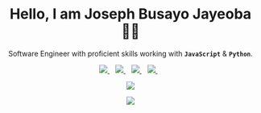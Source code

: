 <h1 align='center'>Hello, I am Joseph Busayo Jayeoba 👋🏾</h1>

<p align='center'>Software Engineer with proficient skills working with <b><code>JavaScript</code></b> & <b><code>Python</code></b>.</p>

<p align='center'>
<a href="https://wa.me/2348101843015?text=Hello Joseph!" target="_blank">
  <img src="https://img.shields.io/badge/WHATSAPP-%2325D366.svg?&style=for-the-badge&logo=whatsapp&logoColor=white" />
</a>&nbsp;&nbsp;
<a href="https://twitter.com/josephbusayo9" target="_blank">
   <img src="https://img.shields.io/badge/twitter-%231DA1F2.svg?&style=for-the-badge&logo=twitter&logoColor=white" />
</a>&nbsp;&nbsp;
<a href="https://www.linkedin.com/in/josephbusayo/" target="_blank">
  <img src="https://img.shields.io/badge/linkedin-%230077B5.svg?&style=for-the-badge&logo=linkedin&logoColor=white" />
</a>&nbsp;&nbsp;
<a href="mailto:busayojoseph123@gmail.com" target="_blank">
  <img src="https://img.shields.io/badge/email me-%23D14836.svg?&style=for-the-badge&logo=gmail&logoColor=white" />
</a>&nbsp;&nbsp
</p>

<p align='center'>
<img src = "https://github-readme-stats.vercel.app/api/top-langs/?username=josephbusayo&hide=css,html&theme=blue-green">
</p>

<p align='center'>
<img src= "https://github-readme-stats.vercel.app/api?username=JosephBusayo&show_icons=true&theme=radical">
</p>

<!---
---

<img src="https://res.cloudinary.com/devtosxn/image/upload/v1624533364/Github%20Technologies%20Icon/html_logo_syiccr.png" alt="HTML Logo" width="80" height="80"/> <img src="https://res.cloudinary.com/devtosxn/image/upload/v1624533230/Github%20Technologies%20Icon/css_logo_g4xflr.png" alt="CSS Logo" width="80" height="80"/>  <img src="https://res.cloudinary.com/devtosxn/image/upload/v1624533230/Github%20Technologies%20Icon/logo-javascript_qkhddj.svg" alt="Javascript Logo" width="80" height="80"/> <img src="https://res.cloudinary.com/devtosxn/image/upload/v1624533232/Github%20Technologies%20Icon/python-4_m3odco.svg" alt="Python Logo" width="80" height="80"/> <img src="https://res.cloudinary.com/devtosxn/image/upload/v1624533615/Github%20Technologies%20Icon/django-drf_logo_w0n5uk.png" alt="Django x DRF Logo" width="200" height="80"/> <img src="https://res.cloudinary.com/devtosxn/image/upload/v1624533232/Github%20Technologies%20Icon/react-2_alfxek.svg" alt="React Logo" width="80" height="80"/> <img src="https://res.cloudinary.com/devtosxn/image/upload/v1624533233/Github%20Technologies%20Icon/sass-1_ergued.svg" alt="Sass Logo" width="80" height="80"/> <img src="https://res.cloudinary.com/devtosxn/image/upload/v1624533229/Github%20Technologies%20Icon/bootstrap-4_glny1p.svg" alt="Bootstrap Logo" width="80" height="80"/>
<img src="https://res.cloudinary.com/devtosxn/image/upload/v1624533231/Github%20Technologies%20Icon/material-ui-1_eb9sqf.svg" alt="Material UI Logo" width="80" height="80"/>
<img src="https://res.cloudinary.com/devtosxn/image/upload/v1624533229/Github%20Technologies%20Icon/figma-1_ufzkdd.svg" alt="Figma Logo" width="80" height="80"/>
<img src="https://res.cloudinary.com/devtosxn/image/upload/v1624533229/Github%20Technologies%20Icon/adobe-xd-1_avzw0c.svg" alt="Adobe XD Logo" width="80" height="80"/>


---
--->

<!---
Here are some ideas to get you started:

- 🔭 I’m currently working on ...
- 🌱 I’m currently learning ...
- 👯 I’m looking to collaborate on ...
- 🤔 I’m looking for help with ...
- 💬 Ask me about ...
- 📫 How to reach me: ...
- 😄 Pronouns: ...
- ⚡ Fun fact: ...

--->